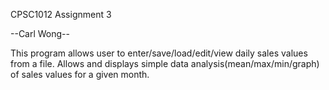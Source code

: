 CPSC1012 Assignment 3

--Carl Wong--

This program allows user to enter/save/load/edit/view daily sales values from a file. Allows and displays simple data analysis(mean/max/min/graph) of sales values for a given month.
